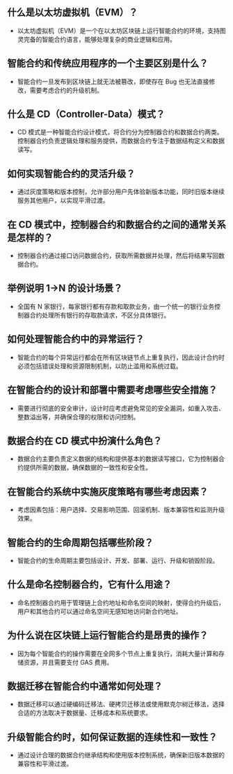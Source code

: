 ## 什么是以太坊虚拟机（EVM）？
- 以太坊虚拟机（EVM）是一个在以太坊区块链上运行智能合约的环境，支持图灵完备的智能合约语言，能够处理复杂的商业逻辑和应用。
## 智能合约和传统应用程序的一个主要区别是什么？
- 智能合约一旦发布到区块链上就无法被篡改，即使存在 Bug 也无法直接修改，需要考虑合约的升级机制。
## 什么是 CD（Controller-Data）模式？
- CD 模式是一种智能合约设计模式，将合约分为控制器合约和数据合约两类。控制器合约负责逻辑处理和服务提供，而数据合约专注于数据结构定义和数据读写。
## 如何实现智能合约的灵活升级？
- 通过灰度策略和版本控制，允许部分用户先体验新版本功能，同时旧版本继续服务其他用户，以实现平滑过渡。
## 在 CD 模式中，控制器合约和数据合约之间的通常关系是怎样的？
- 控制器合约通过接口访问数据合约，获取所需数据并处理，然后将结果写回数据合约。
## 举例说明 1->N 的设计场景？
- 全国有 N 家银行，每家银行都有存款和取款业务，由一个统一的银行业务控制器合约处理所有银行的存取款请求，不区分具体银行。
## 如何处理智能合约中的异常运行？
- 智能合约的每个异常运行都会在所有区块链节点上重复执行，因此设计合约时必须包括错误处理和资源限制机制，以防止滥用和系统过载。
## 在智能合约的设计和部署中需要考虑哪些安全措施？
- 需要进行彻底的安全审计，设计时应考虑避免常见的安全漏洞，如重入攻击、整数溢出等，并确保合理的权限和访问控制。
## 数据合约在 CD 模式中扮演什么角色？
- 数据合约主要负责定义数据的结构和提供基本的数据读写接口，它为控制器合约提供所需的数据，确保数据的一致性和安全性。
## 在智能合约系统中实施灰度策略有哪些考虑因素？
- 考虑因素包括：用户选择、交易影响范围、回滚机制、版本兼容性和监测升级效果。
## 智能合约的生命周期包括哪些阶段？
- 智能合约的生命周期主要包括设计、开发、部署、运行、升级和销毁阶段。
## 什么是命名控制器合约，它有什么用途？
- 命名控制器合约用于管理链上合约地址和命名空间的映射，使得合约升级后，用户和其他合约可以通过命名空间无感知地访问新合约地址。
## 为什么说在区块链上运行智能合约是昂贵的操作？
- 因为每个智能合约的操作需要在全网多个节点上重复执行，消耗大量计算和存储资源，并且需要支付 GAS 费用。
## 数据迁移在智能合约中通常如何处理？
- 数据迁移可以通过硬编码迁移法、硬拷贝迁移法或使用默克尔树迁移法，选择合适的方法取决于数据量、迁移成本和系统要求。
## 升级智能合约时，如何保证数据的连续性和一致性？
- 通过设计合理的数据合约继承结构和使用版本控制系统，确保新旧版本数据的兼容性和平滑过渡。